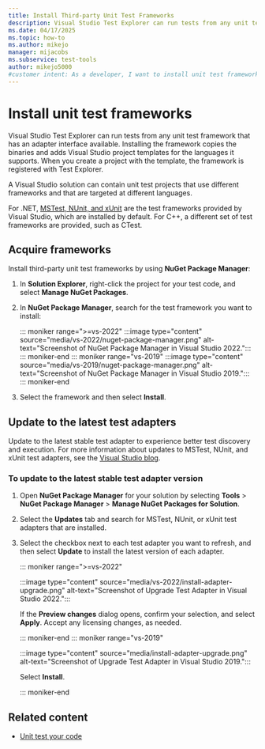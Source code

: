 ```yaml
---
title: Install Third-party Unit Test Frameworks
description: Visual Studio Test Explorer can run tests from any unit test framework that has an adapter interface available.
ms.date: 04/17/2025
ms.topic: how-to
ms.author: mikejo
manager: mijacobs
ms.subservice: test-tools
author: mikejo5000
#customer intent: As a developer, I want to install unit test frameworks from other parties so I can run unit tests from any unit test framework in Visual Studio.
---
```

# Install unit test frameworks

Visual Studio Test Explorer can run tests from any unit test framework that has an adapter interface available. Installing the framework copies the binaries and adds Visual Studio project templates for the languages it supports. When you create a project with the template, the framework is registered with Test Explorer.

A Visual Studio solution can contain unit test projects that use different frameworks and that are targeted at different languages.

For .NET, [MSTest, NUnit, and xUnit](getting-started-with-unit-testing.md) are the test frameworks provided by Visual Studio, which are installed by default. For C++, a different set of test frameworks are provided, such as CTest.

## Acquire frameworks

Install third-party unit test frameworks by using **NuGet Package Manager**:

1. In **Solution Explorer**, right-click the project for your test code, and select **Manage NuGet Packages**.

1. In **NuGet Package Manager**, search for the test framework you want to install:

   ::: moniker range=">=vs-2022"
   :::image type="content" source="media/vs-2022/nuget-package-manager.png" alt-text="Screenshot of NuGet Package Manager in Visual Studio 2022.":::
   ::: moniker-end
   ::: moniker range="vs-2019"
   :::image type="content" source="media/vs-2019/nuget-package-manager.png" alt-text="Screenshot of NuGet Package Manager in Visual Studio 2019.":::
   ::: moniker-end

1. Select the framework and then select **Install**.

## Update to the latest test adapters

Update to the latest stable test adapter to experience better test discovery and execution. For more information about updates to MSTest, NUnit, and xUnit test adapters, see the [Visual Studio blog](https://devblogs.microsoft.com/visualstudio/test-experience-improvements/).

### To update to the latest stable test adapter version

1. Open **NuGet Package Manager** for your solution by selecting **Tools** > **NuGet Package Manager** > **Manage NuGet Packages for Solution**.

1. Select the **Updates** tab and search for MSTest, NUnit, or xUnit test adapters that are installed.

1. Select the checkbox next to each test adapter you want to refresh, and then select **Update** to install the latest version of each adapter.

   ::: moniker range=">=vs-2022"

   :::image type="content" source="media/vs-2022/install-adapter-upgrade.png" alt-text="Screenshot of Upgrade Test Adapter in Visual Studio 2022.":::

   If the **Preview changes** dialog opens, confirm your selection, and select **Apply**. Accept any licensing changes, as needed.

   ::: moniker-end
   ::: moniker range="vs-2019"

   :::image type="content" source="media/install-adapter-upgrade.png" alt-text="Screenshot of Upgrade Test Adapter in Visual Studio 2019.":::

   Select **Install**.

   ::: moniker-end

## Related content

- [Unit test your code](../test/unit-test-your-code.md)

